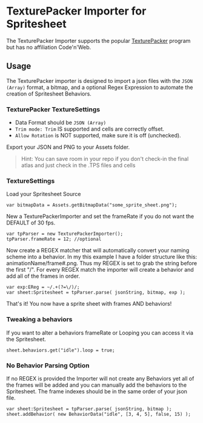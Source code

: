 # TexturePacker Importer for Spritesheet

The TexturePacker Importer supports the popular [TexturePacker](http://www.codeandweb.com/texturepacker) program but has no affiliation Code'n'Web.

## Usage

The TexturePacker importer is designed to import a json files with the `JSON (Array)` format, a bitmap, and a optional Regex Expression to automate the creation of Spritesheet Behaviors.

### TexturePacker TextureSettings

* Data Format should be `JSON (Array)`
* `Trim mode: Trim` IS supported and cells are correctly offset.
* `Allow Rotation` is NOT supported, make sure it is off (unchecked).

Export your JSON and PNG to your Assets folder.

> Hint: You can save room in your repo if you don't check-in the final atlas and just check in the .TPS files and cells

###  TextureSettings

Load your Spritesheet Source
```as3
var bitmapData = Assets.getBitmapData("some_sprite_sheet.png");
```

New a TexturePackerImporter and set the frameRate if you do not want the DEFAULT of 30 fps.
```as3
var tpParser = new TexturePackerImporter();
tpParser.frameRate = 12; //optional
```

Now create a REGEX matcher that will automatically convert your naming scheme into a behavior.  In my this example I have
a folder structure like this: animationName/frame#.png.  Thus my REGEX is set to grab the string before the first "/".  For
every REGEX match the importer will create a behavior and add all of the frames in order.

```as3
var exp:EReg = ~/.+(?=\/)/;
var sheet:Spritesheet = tpParser.parse( jsonString, bitmap, exp );
```

That's it!  You now have a sprite sheet with frames AND behaviors!

### Tweaking a behaviors

If you want to alter a behaviors frameRate or Looping you can access it via the Spritesheet.

```as3
sheet.behaviors.get("idle").loop = true;
```

###  No Behavior Parsing Option

If no REGEX is provided the Importer will not create any Behaviors yet all of the frames will be added and you can manually add the
behaviors to the Spritesheet.  The frame indexes should be in the same order of your json file.

```as3
var sheet:Spritesheet = tpParser.parse( jsonString, bitmap );
sheet.addBehavior( new BehaviorData("idle", [3, 4, 5], false, 15) );
```
